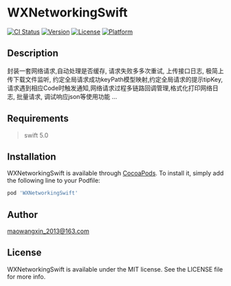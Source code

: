 # WXNetworkingSwift

[![CI Status](https://img.shields.io/travis/maowangxin/WXNetworkingSwift.svg?style=flat)](https://travis-ci.org/maowangxin/WXNetworkingSwift)
[![Version](https://img.shields.io/cocoapods/v/WXNetworkingSwift.svg?style=flat)](https://cocoapods.org/pods/WXNetworkingSwift)
[![License](https://img.shields.io/cocoapods/l/WXNetworkingSwift.svg?style=flat)](https://cocoapods.org/pods/WXNetworkingSwift)
[![Platform](https://img.shields.io/cocoapods/p/WXNetworkingSwift.svg?style=flat)](https://cocoapods.org/pods/WXNetworkingSwift)

## Description

封装一套网络请求,自动处理是否缓存, 请求失败多多次重试, 上传接口日志, 极简上传下载文件监听, 约定全局请求成功keyPath模型映射,约定全局请求的提示tipKey,请求遇到相应Code时触发通知,网络请求过程多链路回调管理,格式化打印网络日志, 批量请求, 调试响应json等使用功能 ...

## Requirements
> swift 5.0

## Installation

WXNetworkingSwift is available through [CocoaPods](https://cocoapods.org). To install
it, simply add the following line to your Podfile:

```ruby
pod 'WXNetworkingSwift'
```

## Author

maowangxin_2013@163.com

## License

WXNetworkingSwift is available under the MIT license. See the LICENSE file for more info.


